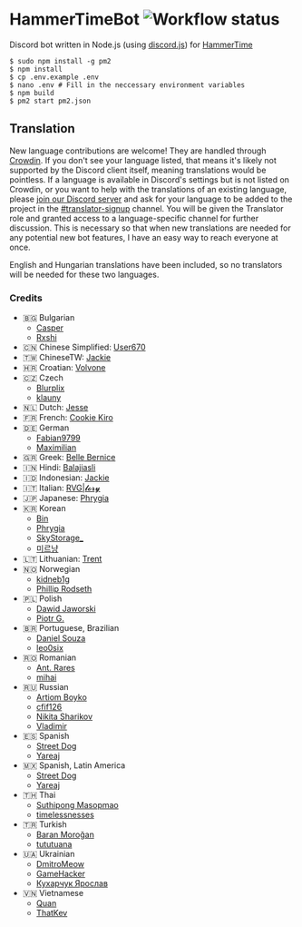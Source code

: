# HammerTimeBot ![Workflow status](https://github.com/DJDavid98/HammerTimeBot/workflows/Build/badge.svg) <a title="Crowdin" target="_blank" href="https://crowdin.com/project/hammertimebot"><img src="https://badges.crowdin.net/hammertimebot/localized.svg" alt=""></a> <a href="https://top.gg/bot/964106782790283295"><img src="https://top.gg/api/widget/servers/964106782790283295.svg" alt=""></a></h1>

Discord bot written in Node.js (using [discord.js](https://www.npmjs.com/package/discord.js)) for [HammerTime]

[HammerTime]: https://github.com/DJDavid98/HammerTime

```
$ sudo npm install -g pm2
$ npm install
$ cp .env.example .env
$ nano .env # Fill in the neccessary environment variables
$ npm build
$ pm2 start pm2.json
```

## Translation

New language contributions are welcome! They are handled through [Crowdin]. If you don't see your language listed, that
means it's likely not supported by the Discord client itself, meaning translations would be pointless. If a language is
available in Discord's settings but is not listed on Crowdin, or you want to help with the translations of an existing
language, please [join our Discord server] and ask for your language to be added to the project in
the [#translator-signup] channel. You will be given the Translator role and granted access to a language-specific
channel for further discussion. This is necessary so that when new translations are needed for any potential new bot
features, I have an easy way to reach everyone at once.

[crowdin]: https://crowdin.com/project/hammertimebot

[join our discord server]: https://hammertime.cyou/discord

[#translator-signup]: https://discord.com/channels/952258283882819595/952292965211074650

English and Hungarian translations have been included, so no translators will be needed for these two languages.

### Credits

- 🇧🇬 Bulgarian
  - [Casper](https://crowdin.com/profile/JajarGG)
  - [Rxshi](https://crowdin.com/profile/Rxshi)
- 🇨🇳 Chinese Simplified: [User670](https://crowdin.com/profile/User670)
- 🇹🇼 ChineseTW: [Jackie](https://crowdin.com/profile/jckcr)
- 🇭🇷 Croatian: [Volvone](https://github.com/volvone)
- 🇨🇿 Czech
  - [Blurplix](https://crowdin.com/profile/Blurplix)
  - [klauny](https://crowdin.com/profile/klauny)
- 🇳🇱 Dutch: [Jesse](https://crowdin.com/profile/Jessuh)
- 🇫🇷 French: [Cookie Kiro](https://crowdin.com/profile/Cookikui)
- 🇩🇪 German
  - [Fabian9799](https://crowdin.com/profile/Fabian9799)
  - [Maximilian](https://crowdin.com/profile/maxlengert12051)
- 🇬🇷 Greek: [Belle Bernice](https://crowdin.com/profile/BelleBernice)
- 🇮🇳 Hindi: [Balajiasli](https://crowdin.com/profile/Balajiasli)
- 🇮🇩 Indonesian: [Jackie](https://github.com/Jckcr)
- 🇮🇹 Italian: [RVG|𝓵𝓸𝓻𝔂](https://top.gg/bot/1076200668810985634)
- 🇯🇵 Japanese: [Phrygia](https://github.com/sjkim04)
- 🇰🇷 Korean
  - [Bin](https://crowdin.com/profile/cheesepickle12345678)
  - [Phrygia](https://github.com/sjkim04)
  - [SkyStorage\_](https://crowdin.com/profile/SkyStorage_)
  - [미르냥](https://crowdin.com/profile/Mirnyang)
- 🇱🇹 Lithuanian: [Trent](https://crowdin.com/profile/nothingness)
- 🇳🇴 Norwegian
  - [kidneb1g](https://crowdin.com/profile/klinge9797)
  - [Phillip Rodseth](https://crowdin.com/profile/philliphatrod)
- 🇵🇱 Polish
  - [Dawid Jaworski](https://crowdin.com/profile/MinerPL)
  - [Piotr G.](https://crowdin.com/profile/ekidoxx)
- 🇧🇷 Portuguese, Brazilian
  - [Daniel Souza](https://crowdin.com/profile/dansansou)
  - [leo0six](https://crowdin.com/profile/leo0six)
- 🇷🇴 Romanian
  - [Ant. Rares](https://crowdin.com/profile/Iepurooy)
  - [mihai](https://crowdin.com/profile/mihaiofficialRO)
- 🇷🇺 Russian
  - [Artiom Boyko](https://crowdin.com/profile/Ajno)
  - [cfif126](https://crowdin.com/profile/cfif126)
  - [Nikita Sharikov](https://crowdin.com/profile/Aligatoor)
  - [Vladimir](https://crowdin.com/profile/bill876)
- 🇪🇸 Spanish
  - [Street Dog](https://crowdin.com/profile/streetdog.arg)
  - [Yareaj](https://github.com/Yareaj/)
- 🇲🇽 Spanish, Latin America
  - [Street Dog](https://crowdin.com/profile/streetdog.arg)
  - [Yareaj](https://github.com/Yareaj/)
- 🇹🇭 Thai
  - [Suthipong Masopmao](https://crowdin.com/profile/Windsor_911)
  - [timelessnesses](https://github.com/timelessnesses)
- 🇹🇷 Turkish
  - [Baran Moroğan](https://crowdin.com/profile/okunamayanad)
  - [tututuana](https://crowdin.com/profile/tututuana)
- 🇺🇦 Ukrainian
  - [DmitroMeow](https://crowdin.com/profile/DmitroMeow)
  - [GameHacker](https://crowdin.com/profile/GameHacker)
  - [Кухарчук Ярослав](https://crowdin.com/profile/Gamer_Yaroslaw)
- 🇻🇳 Vietnamese
  - [Quan](https://crowdin.com/profile/quanonthecob)
  - [ThatKev](https://crowdin.com/profile/thatkev)
